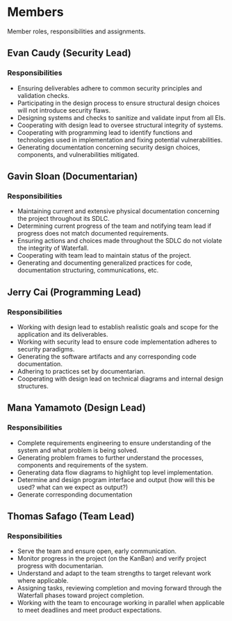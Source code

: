 
# Members

Member roles, responsibilities and assignments.

## Evan Caudy (Security Lead)
### Responsibilities
- Ensuring deliverables adhere to common security principles and validation checks.
- Participating in the design process to ensure structural design choices will not introduce security flaws.
- Designing systems and checks to sanitize and validate input from all EIs.
- Cooperating with design lead to oversee structural integrity of systems.
- Cooperating with programming lead to identify functions and technologies used in implementation and fixing potential vulnerabilities.
- Generating documentation concerning security design choices, components, and vulnerabilities mitigated.

## Gavin Sloan (Documentarian)
### Responsibilities
- Maintaining current and extensive physical documentation concerning the project throughout its SDLC.
- Determining current progress of the team and notifying team lead if progress does not match documented requirements.
- Ensuring actions and choices made throughout the SDLC do not violate the integrity of Waterfall.
- Cooperating with team lead to maintain status of the project.
- Generating and documenting generalized practices for code, documentation structuring, communications, etc.

## Jerry Cai (Programming Lead)
### Responsibilities
- Working with design lead to establish realistic goals and scope for the application and its deliverables.
- Working with security lead to ensure code implementation adheres to security paradigms.
- Generating the software artifacts and any corresponding code documentation.
- Adhering to practices set by documentarian.
- Cooperating with design lead on technical diagrams and internal design structures.

## Mana Yamamoto (Design Lead)
### Responsibilities
- Complete requirements engineering to ensure understanding of the system and what problem is being solved.
- Generating problem frames to further understand the processes, components and requirements of the system.
- Generating data flow diagrams to highlight top level implementation.
- Determine and design program interface and output (how will this be used? what can we expect as output?)
- Generate corresponding documentation

## Thomas Safago (Team Lead)
### Responsibilities
- Serve the team and ensure open, early communication.
- Monitor progress in the project (on the KanBan) and verify project progress with documentarian.
- Understand and adapt to the team strengths to target relevant work where applicable.
- Assigning tasks, reviewing completion and moving forward through the Waterfall phases toward project completion.
- Working with the team to encourage working in parallel when applicable to meet deadlines and meet product expectations.
